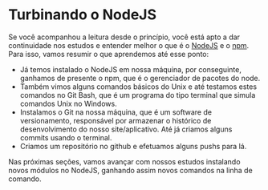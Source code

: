 # Turbinando o NodeJS

Se você acompanhou a leitura desde o princípio, você está apto a dar continuidade nos estudos e entender melhor o que é o [NodeJS](https://nodejs.org/) e o [npm](https://www.npmjs.com/). Para isso, vamos resumir o que aprendemos até esse ponto:

* Já temos instalado o NodeJS em nossa máquina, por conseguinte, ganhamos de presente o npm, que é o gerenciador de pacotes do node.
* Também vimos alguns comandos básicos do Unix e até testamos estes comandos no Git Bash, que é um programa do tipo terminal que simula comandos Unix no Windows. 
* Instalamos o Git na nossa máquina, que é um software de versionamento, responsável por armazenar o histórico de desenvolvimento do nosso site/aplicativo. Até já criamos alguns commits usando o terminal.
* Criamos um repositório no github e efetuamos alguns pushs para lá.

Nas próximas seções, vamos avançar com nossos estudos instalando novos módulos no NodeJS, ganhando assim novos comandos na linha de comando.


